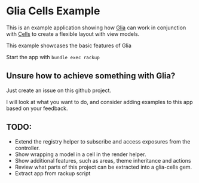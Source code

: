 # Glia Cells Example

This is an example application showing how [Glia](https://github.com/danelowe/glia) can work 
in conjunction with [Cells](https://github.com/apotonick/cells) to create a flexible layout with view models. 

This example showcases the basic features of Glia

Start the app with `bundle exec rackup`

## Unsure how to achieve something with Glia?
Just create an issue on this github project. 

I will look at what you want to do, and consider adding examples to this app based on your feedback. 

## TODO:

* Extend the registry helper to subscribe and access exposures from the controller. 
* Show wrapping a model in a cell in the render helper.
* Show additional features, such as areas, theme inheritance and actions
* Review what parts of this project can be extracted into a glia-cells gem.
* Extract app from rackup script